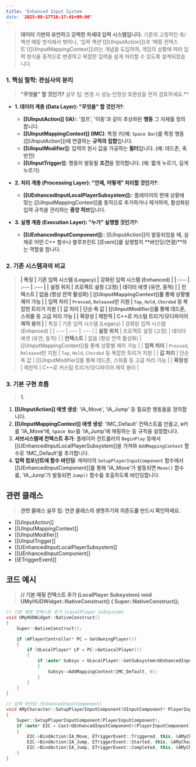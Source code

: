```yaml
---
title: 'Enhanced Input System
date: '2025-08-17T16:17:41+09:00'
---
```




> **데이터 기반의 유연하고 강력한 차세대 입력 시스템입니다.** 기존의 고정적인 축/액션 매핑 방식에서 벗어나, '입력 액션'([[UInputAction]])과 '매핑 컨텍스트'([[UInputMappingContext]])라는 개념을 도입하여, 게임의 상황에 따라 입력 방식을 동적으로 변경하고 복잡한 입력을 쉽게 처리할 수 있도록 설계되었습니다.

### **1. 핵심 철학: 관심사의 분리**
> **"무엇을" 할 것인가?** 실무 팁: 변경 시 성능·안정성·호환성을 먼저 검토하세요.**

*   **1. 데이터 계층 (Data Layer):
	"무엇을" 할 것인가?**:
	* **[[UInputAction]] (IA):**:
		'점프', '이동'과 같이 추상화된 **행동** 그 자체를 정의합니다.
    * **[[UInputMappingContext]] (IMC)**:
    	특정 키(예: `Space Bar`)를 특정 행동([[UInputAction]])에 연결하는 **규칙의 집합**입니다.
    * **[[UInputModifier]]**:
    	입력의 원시 값을 가공하는 **필터**입니다. (예: 데드존, 축 반전)
    * **[[UInputTrigger]]**:
    	행동이 발동될 **조건**을 정의합니다. (예: 짧게 누르기, 길게 누르기)

*   **2. 처리 계층 (Processing Layer):
	"언제, 어떻게" 처리할 것인가?**:
	* **[[UEnhancedInputLocalPlayerSubsystem]]:**:
		플레이어의 현재 상황에 맞는 [[UInputMappingContext]]를 동적으로 추가하거나 제거하여, 활성화된 입력 규칙을 관리하는 **중앙 허브**입니다.

*   **3. 실행 계층 (Execution Layer):
	"누가" 실행할 것인가?**:
	* **[[UEnhancedInputComponent]]:**:
		[[UInputAction]]이 발동되었을 때, 실제로 어떤 C++ 함수나 블루프린트 [[Event]]를 실행할지 **바인딩(연결)**하는 역할을 합니다.

### **2. 기존 시스템과의 비교**
> **| 특징 | 기존 입력 시스템 (Legacy) | 강화된 입력 시스템 (Enhanced) | | :--- | :--- | :--- | | **설정 위치** | 프로젝트 설정 (고정) | 데이터 애셋 (유연, 동적) | | **컨텍스트** | 없음 (항상 전역 활성화) | [[UInputMappingContext]]를 통해 상황별 제어 가능 | | **입력 처리** | `Pressed`, `Released`만 지원 | `Tap`, `Hold`, `Chorded` 등 복잡한 트리거 지원 | | **값 처리** | 단순 축 값 | [[UInputModifier]]를 통해 데드존, 스위즐 등 고급 처리 가능 | | **확장성** | 제한적 | C++로 커스텀 트리거/모디파이어 제작 용이 |**
| 특징 | 기존 입력 시스템 (Legacy) | 강화된 입력 시스템 (Enhanced) |
| :--- | :--- | :--- |
| **설정 위치** | 프로젝트 설정 (고정) | 데이터 애셋 (유연, 동적) |
| **컨텍스트** | 없음 (항상 전역 활성화) | [[UInputMappingContext]]를 통해 상황별 제어 가능 |
| **입력 처리** | `Pressed`, `Released`만 지원 | `Tap`, `Hold`, `Chorded` 등 복잡한 트리거 지원 |
| **값 처리** | 단순 축 값 | [[UInputModifier]]를 통해 데드존, 스위즐 등 고급 처리 가능 |
| **확장성** | 제한적 | C++로 커스텀 트리거/모디파이어 제작 용이 |

### **3. 기본 구현 흐름**
> **1.**
1.  **[[UInputAction]] 애셋 생성**:
	'IA_Move', 'IA_Jump' 등 필요한 행동들을 정의합니다.
2.  **[[UInputMappingContext]] 애셋 생성**:
	'IMC_Default' 컨텍스트를 만들고, `W`키를 'IA_Move'에, `Space Bar`를 'IA_Jump'에 매핑하는 등 규칙을 설정합니다.
3.  **서브시스템에 컨텍스트 추가**:
	플레이어 컨트롤러의 `BeginPlay` 등에서 [[UEnhancedInputLocalPlayerSubsystem]]을 가져와 `AddMappingContext` 함수로 'IMC_Default'를 추가합니다.
4.  **입력 컴포넌트에 함수 바인딩**:
	캐릭터의 `SetupPlayerInputComponent` 함수에서 [[UEnhancedInputComponent]]를 통해 'IA_Move'가 발동되면 `Move()` 함수를, 'IA_Jump'가 발동되면 `Jump()` 함수를 호출하도록 바인딩합니다.

## 관련 클래스
> **관련 클래스 실무 팁: 연관 클래스의 생명주기와 의존도를 반드시 확인하세요.**
* [[UInputAction]]
* [[UInputMappingContext]]
* [[UInputModifier]]
* [[UInputTrigger]]
* [[UEnhancedInputLocalPlayerSubsystem]]
* [[UEnhancedInputComponent]]
* [[ETriggerEvent]]

## 코드 예시
> **// 기본 매핑 컨텍스트 추가 (LocalPlayer Subsystem) void UMyHUDWidget::NativeConstruct() { Super::NativeConstruct();**
```cpp
// 기본 매핑 컨텍스트 추가 (LocalPlayer Subsystem)
void UMyHUDWidget::NativeConstruct()
{
    Super::NativeConstruct();

    if (APlayerController* PC = GetOwningPlayer())
    {
        if (ULocalPlayer* LP = PC->GetLocalPlayer())
        {
            if (auto* Subsys = ULocalPlayer::GetSubsystem<UEnhancedInputLocalPlayerSubsystem>(LP))
            {
                Subsys->AddMappingContext(IMC_Default, 0);
            }
        }
    }
}

// 입력 바인딩 (EnhancedInputComponent)
void AMyCharacter::SetupPlayerInputComponent(UInputComponent* PlayerInputComponent)
{
    Super::SetupPlayerInputComponent(PlayerInputComponent);
    if (auto* EIC = Cast<UEnhancedInputComponent>(PlayerInputComponent))
    {
        EIC->BindAction(IA_Move, ETriggerEvent::Triggered, this, &AMyCharacter::OnMove);
        EIC->BindAction(IA_Jump, ETriggerEvent::Started, this, &AMyCharacter::OnJumpStarted);
        EIC->BindAction(IA_Jump, ETriggerEvent::Completed, this, &AMyCharacter::OnJumpCompleted);
    }
}
```